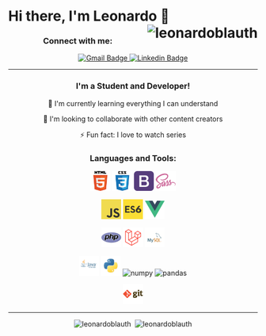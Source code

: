 <h1> 
  Hi there, I'm Leonardo 👋 
  <img align="right" src="https://komarev.com/ghpvc/?username=leonardoblauth&label=Profile%20views&color=0e75b6&style=flat" alt="leonardoblauth">
</h1> 

<h3 align="center">Connect with me:</h3>

<p align="center">
  <a href="mailto:l.blauth00@gmail.com">
    <img src="https://camo.githubusercontent.com/aece10863a5fff46606caed97a7e178cbf2240744825512e0363d67aff9589bb/68747470733a2f2f696d672e736869656c64732e696f2f62616467652f2d476d61696c2d6331343433383f7374796c653d666c61742d737175617265266c6f676f3d476d61696c266c6f676f436f6c6f723d7768697465266c696e6b3d6d61696c746f3a616c65786a6f736573696c7661746940676d61696c2e636f6d" alt="Gmail Badge" data-canonical-src="https://img.shields.io/badge/-Gmail-c14438?style=flat-square&amp;logo=Gmail&amp;logoColor=white&amp;link=mailto:alexjosesilvati@gmail.com" style="max-width:100%;">
  </a>
  
  <a href="https://www.linkedin.com/in/leonardo-blauth-7b573a1ab">
    <img src="https://camo.githubusercontent.com/a71ecf5d1092a0daac6a52eba81c7b09c0efd5e9c5aaf53c3b5691a53954e402/68747470733a2f2f696d672e736869656c64732e696f2f62616467652f2d4c696e6b6564496e2d626c75653f7374796c653d666c61742d737175617265266c6f676f3d4c696e6b6564696e266c6f676f436f6c6f723d7768697465266c696e6b3d68747470733a2f2f7777772e6c696e6b6564696e2e636f6d2f696e2f616c65786a6f736573696c76612f" alt="Linkedin Badge" data-canonical-src="https://img.shields.io/badge/-LinkedIn-blue?style=flat-square&amp;logo=Linkedin&amp;logoColor=white&amp;link=https://www.linkedin.com/in/alexjosesilva/" style="max-width:100%;">
  </a>
</p>

<hr>

<h3 align="center">I'm a Student and Developer!</h3>

<p align="center">🌱 I'm currently learning everything I can understand</p>
<p align="center">👯 I'm looking to collaborate with other content creators</p>
<p align="center">⚡ Fun fact: I love to watch series</p>

<h3 align="center">Languages and Tools:</h3>

<p align="center"> 
  <img src="https://raw.githubusercontent.com/github/explore/80688e429a7d4ef2fca1e82350fe8e3517d3494d/topics/html/html.png" alt="html5" width="40" height="40" /> 
  <img src="https://raw.githubusercontent.com/github/explore/80688e429a7d4ef2fca1e82350fe8e3517d3494d/topics/css/css.png" alt="css3" width="40" height="40" /> 
  <img src="https://raw.githubusercontent.com/github/explore/80688e429a7d4ef2fca1e82350fe8e3517d3494d/topics/bootstrap/bootstrap.png" alt="bootstrap" width="40" height="40" />
  <img src="https://raw.githubusercontent.com/github/explore/80688e429a7d4ef2fca1e82350fe8e3517d3494d/topics/sass/sass.png" alt="sass" width="40" height="40" />
</p>

<p align="center"> 
  <img src="https://raw.githubusercontent.com/github/explore/80688e429a7d4ef2fca1e82350fe8e3517d3494d/topics/javascript/javascript.png" alt="javascript" width="40" height="40" /> 
  <img src="https://raw.githubusercontent.com/github/explore/80688e429a7d4ef2fca1e82350fe8e3517d3494d/topics/es6/es6.png" alt="es6" width="40" height="40" />
  <img src="https://raw.githubusercontent.com/github/explore/80688e429a7d4ef2fca1e82350fe8e3517d3494d/topics/vue/vue.png" alt="es6" width="40" height="40" />
</p>

<p align="center"> 
  <img src="https://raw.githubusercontent.com/github/explore/ccc16358ac4530c6a69b1b80c7223cd2744dea83/topics/php/php.png" alt="php" width="40" height="40" />
  <img src="https://raw.githubusercontent.com/github/explore/56a826d05cf762b2b50ecbe7d492a839b04f3fbf/topics/laravel/laravel.png" alt="laravel" width="40" height="40" />
  <img src="https://raw.githubusercontent.com/github/explore/80688e429a7d4ef2fca1e82350fe8e3517d3494d/topics/mysql/mysql.png" alt="mysql" width="40" height="40" />
</p>

<p align="center"> 
  <img src="https://raw.githubusercontent.com/github/explore/80688e429a7d4ef2fca1e82350fe8e3517d3494d/topics/java/java.png" alt="java" width="40" height="40" /> 
  <img src="https://raw.githubusercontent.com/github/explore/80688e429a7d4ef2fca1e82350fe8e3517d3494d/topics/python/python.png" alt="python" width="40" height="40" /> 
  <img src="https://cdn.jsdelivr.net/npm/simple-icons@v3/icons/numpy.svg" alt="numpy" width="40" height="40" />
  <img src="https://cdn.jsdelivr.net/npm/simple-icons@v3/icons/pandas.svg" alt="pandas" width="40" height="40" />
</p>

<p align="center">
  <img src="https://raw.githubusercontent.com/github/explore/80688e429a7d4ef2fca1e82350fe8e3517d3494d/topics/git/git.png" alt="java" width="40" height="40" /> 
</p>

<hr>

<p align="center">
  <span><img src="https://github-readme-stats.vercel.app/api/top-langs?username=leonardoblauth&show_icons=true&locale=en&layout=compact" alt="leonardoblauth"></span>
  <span>&nbsp;<img src="https://github-readme-stats.vercel.app/api?username=leonardoblauth&show_icons=true&locale=en" alt="leonardoblauth"></span>
</p>
